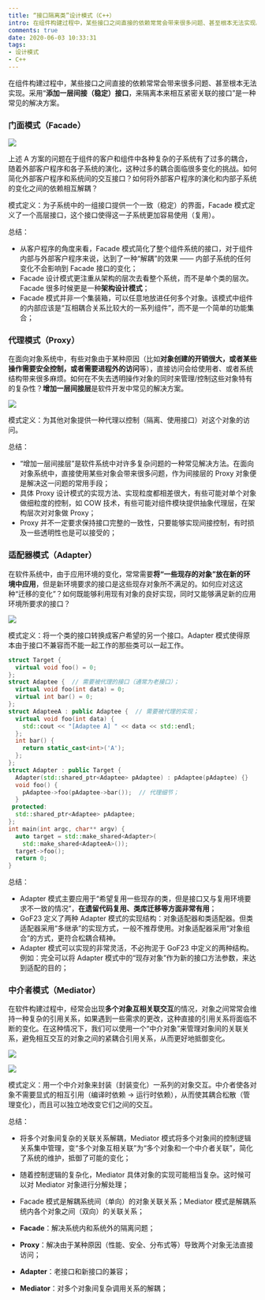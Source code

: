 ```yaml
---
title: “接口隔离类”设计模式（C++）
intro: 在组件构建过程中，某些接口之间直接的依赖常常会带来很多问题、甚至根本无法实现。采用添加一层间接（稳定）接口，来隔离本来相互紧密关联的接口是一种常见的解决方案。
comments: true
date: 2020-06-03 10:33:31
tags:
- 设计模式
- C++
---
```


在组件构建过程中，某些接口之间直接的依赖常常会带来很多问题、甚至根本无法实现。采用“**添加一层间接（稳定）接口**，来隔离本来相互紧密关联的接口”是一种常见的解决方案。

### 门面模式（Facade）

![](1.png)

上述 A 方案的问题在于组件的客户和组件中各种复杂的子系统有了过多的耦合，随着外部客户程序和各子系统的演化，这种过多的耦合面临很多变化的挑战。如何简化外部客户程序和系统间的交互接口？如何将外部客户程序的演化和内部子系统的变化之间的依赖相互解耦？

模式定义：为子系统中的一组接口提供一个一致（稳定）的界面，Facade 模式定义了一个高层接口，这个接口使得这一子系统更加容易使用（复用）。

总结：
* 从客户程序的角度来看，Facade 模式简化了整个组件系统的接口，对于组件内部与外部客户程序来说，达到了一种“解耦”的效果 —— 内部子系统的任何变化不会影响到 Facade 接口的变化；
* Facade 设计模式更注重从架构的层次去看整个系统，而不是单个类的层次。Facade 很多时候更是一种**架构设计模式**；
* Facade 模式并非一个集装箱，可以任意地放进任何多个对象。该模式中组件的内部应该是“互相耦合关系比较大的一系列组件”，而不是一个简单的功能集合；


### 代理模式（Proxy）

在面向对象系统中，有些对象由于某种原因（比如**对象创建的开销很大，或者某些操作需要安全控制，或者需要进程外的访问**等），直接访问会给使用者、或者系统结构带来很多麻烦。如何在不失去透明操作对象的同时来管理/控制这些对象特有的复杂性？**增加一层间接层**是软件开发中常见的解决方案。

![](2.png)

模式定义：为其他对象提供一种代理以控制（隔离、使用接口）对这个对象的访问。

总结：
* “增加一层间接层”是软件系统中对许多复杂问题的一种常见解决方法。在面向对象系统中，直接使用某些对象会带来很多问题，作为间接层的 Proxy 对象便是解决这一问题的常用手段；
* 具体 Proxy 设计模式的实现方法、实现粒度都相差很大，有些可能对单个对象做细粒度的控制，如 COW 技术，有些可能对组件模块提供抽象代理层，在架构层次对对象做 Proxy；
* Proxy 并不一定要求保持接口完整的一致性，只要能够实现间接控制，有时损及一些透明性也是可以接受的；



### 适配器模式（Adapter）

在软件系统中，由于应用环境的变化，常常需要**将“一些现存的对象”放在新的环境中应用**，但是新环境要求的接口是这些现存对象所不满足的。如何应对这这种“迁移的变化”？如何既能够利用现有对象的良好实现，同时又能够满足新的应用环境所要求的接口？

![](3.png)

模式定义：将一个类的接口转换成客户希望的另一个接口。Adapter 模式使得原本由于接口不兼容而不能一起工作的那些类可以一起工作。

```cpp
struct Target {
  virtual void foo() = 0;
};
struct Adaptee {  // 需要被代理的接口（通常为老接口）；
  virtual void foo(int data) = 0;
  virtual int bar() = 0;
};
struct AdapteeA : public Adaptee {  // 需要被代理的实现；
  virtual void foo(int data) {
    std::cout << "[Adaptee A] " << data << std::endl;
  };
  int bar() {
    return static_cast<int>('A');
  };
};
struct Adapter : public Target {
  Adapter(std::shared_ptr<Adaptee> pAdaptee) : pAdaptee(pAdaptee) {}
  void foo() {
    pAdaptee->foo(pAdaptee->bar());  // 代理细节；
  }
 protected:
  std::shared_ptr<Adaptee> pAdaptee;
};
int main(int argc, char** argv) {
  auto target = std::make_shared<Adapter>(
    std::make_shared<AdapteeA>());
  target->foo();
  return 0;
}
```

总结：
* Adapter 模式主要应用于“希望复用一些现存的类，但是接口又与复用环境要求不一致的情况”，**在遗留代码复用、类库迁移等方面非常有用**；
* GoF23 定义了两种 Adapter 模式的实现结构：对象适配器和类适配器。但类适配器采用“多继承”的实现方式，一般不推荐使用。对象适配器采用“对象组合”的方式，更符合松耦合精神。
* Adapter 模式可以实现的非常灵活，不必拘泥于 GoF23 中定义的两种结构。例如：完全可以将 Adapter 模式中的“现存对象”作为新的接口方法参数，来达到适配的目的；


### 中介者模式（Mediator）

在软件构建过程中，经常会出现**多个对象互相关联交互**的情况，对象之间常常会维持一种复杂的引用关系，如果遇到一些需求的更改，这种直接的引用关系将面临不断的变化。在这种情况下，我们可以使用一个“中介对象”来管理对象间的关联关系，避免相互交互的对象之间的紧耦合引用关系，从而更好地抵御变化。



![](4.png)

![](5.png)

模式定义：用一个中介对象来封装（封装变化）一系列的对象交互。中介者使各对象不需要显式的相互引用（编译时依赖 -> 运行时依赖），从而使其耦合松散（管理变化），而且可以独立地改变它们之间的交互。


总结：
* 将多个对象间复杂的关联关系解耦，Mediator 模式将多个对象间的控制逻辑关系集中管理，变“多个对象互相关联”为“多个对象和一个中介者关联”，简化了系统的维护，抵御了可能的变化；
* 随着控制逻辑的复杂化，Mediator 具体对象的实现可能相当复杂。这时候可以对 Mediator 对象进行分解处理；
* Facade 模式是解耦系统间（单向）的对象关联关系；Mediator 模式是解耦系统内各个对象之间（双向）的关联关系；


* **Facade**：解决系统内和系统外的隔离问题；
* **Proxy**：解决由于某种原因（性能、安全、分布式等）导致两个对象无法直接访问；
* **Adapter**：老接口和新接口的兼容；
* **Mediator**：对多个对象间复杂调用关系的解耦；
